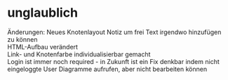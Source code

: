 # unglaublich
Änderungen:
Neues Knotenlayout Notiz um frei Text irgendwo hinzufügen zu können  
HTML-Aufbau verändert   
Link- und Knotenfarbe individualisierbar gemacht  
Login ist immer noch required - in Zukunft ist ein Fix denkbar indem nicht eingeloggte User Diagramme   aufrufen, aber nicht bearbeiten können  
